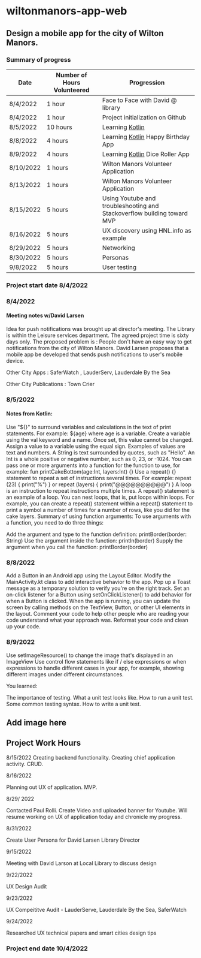 # wiltonmanors-app-web
## Design a mobile app for the city of Wilton Manors.

### Summary of progress

| Date | Number of Hours Volunteered | Progression |
| --------------- | --------------- | --------------- |
| 8/4/2022 | 1 hour | Face to Face with David @ library |
| 8/4/2022 | 1 hour | Project initialization on Github |
| 8/5/2022 | 10 hours | Learning [Kotlin](https://developer.android.com/courses/pathways) |
| 8/8/2022 | 4 hours | Learning [Kotlin](https://developer.android.com/courses/pathways) Happy Birthday App |
| 8/9/2022 | 4 hours | Learning [Kotlin](https://developer.android.com/courses/pathways) Dice Roller App |
| 8/10/2022 | 1 hours | Wilton Manors Volunteer Application |
| 8/13/2022 | 1 hours | Wilton Manors Volunteer Application |
| 8/15/2022 |5 hours | Using Youtube and troubleshooting and Stackoverflow building toward MVP|
| 8/16/2022 |5 hours | UX discovery using HNL.info as example|
| 8/29/2022 |5 hours |Networking|
| 8/30/2022 |5 hours |Personas|
| 9/8/2022 |5 hours |User testing|

### Project start date 8/4/2022

### 8/4/2022 

#### Meeting notes w/David Larsen

Idea for push notifications was brought up at director's meeting. The Library is within the Leisure services department. The agreed project time is sixty days only. The proposed problem is : People don't have an easy way to get notifications from the city of Wilton Manors. David Larsen proposes that a mobile app be developed that sends push notifications to user's mobile device. 

Other City Apps : SaferWatch , LauderServ, Lauderdale By the Sea

Other City Publications : Town Crier

### 8/5/2022

#### Notes from Kotlin: 

Use "${}" to surround variables and calculations in the text of print statements. For example: ${age} where age is a variable.
Create a variable using the val keyword and a name. Once set, this value cannot be changed. Assign a value to a variable using the equal sign. Examples of values are text and numbers.
A String is text surrounded by quotes, such as "Hello".
An Int is a whole positive or negative number, such as 0, 23, or -1024.
You can pass one or more arguments into a function for the function to use, for example: fun printCakeBottom(age:Int, layers:Int) {}
Use a repeat() {} statement to repeat a set of instructions several times. For example: repeat (23) { print("%") } or repeat (layers) { print("@@@@@@@@@@") }
A loop is an instruction to repeat instructions multiple times. A repeat() statement is an example of a loop.
You can nest loops, that is, put loops within loops. For example, you can create a repeat() statement within a repeat() statement to print a symbol a number of times for a number of rows, like you did for the cake layers.
Summary of using function arguments: To use arguments with a function, you need to do three things:

Add the argument and type to the function definition: printBorder(border: String)
Use the argument inside the function: println(border)
Supply the argument when you call the function: printBorder(border)

### 8/8/2022

Add a Button in an Android app using the Layout Editor.
Modify the MainActivity.kt class to add interactive behavior to the app.
Pop up a Toast message as a temporary solution to verify you're on the right track.
Set an on-click listener for a Button using setOnClickListener() to add behavior for when a Button is clicked.
When the app is running, you can update the screen by calling methods on the TextView, Button, or other UI elements in the layout.
Comment your code to help other people who are reading your code understand what your approach was.
Reformat your code and clean up your code.

### 8/9/2022

Use setImageResource() to change the image that's displayed in an ImageView
Use control flow statements like if / else expressions or when expressions to handle different cases in your app, for example, showing different images under different circumstances.

You learned:

The importance of testing.
What a unit test looks like.
How to run a unit test.
Some common testing syntax.
How to write a unit test.

## Add image here

## Project Work Hours



8/15/2022
Creating backend functionality. Creating chief application activity. CRUD. 

8/16/2022

Planning out UX of application. MVP.

8/29/ 2022

Contacted Paul Rolli. Create Video and uploaded banner for Youtube. Will resume working on UX of application today and chronicle my progress. 

8/31/2022

Create User Persona for David Larsen Library Director


9/15/2022

Meeting with David Larson at Local Library to discuss design 

9/22/2022

UX Design Audit

9/23/2022

UX Compeititve Audit - LauderServe, Lauderdale By the Sea, SaferWatch

9/24/2022

Researched UX technical papers and smart cities design tips

### Project end date 10/4/2022 
